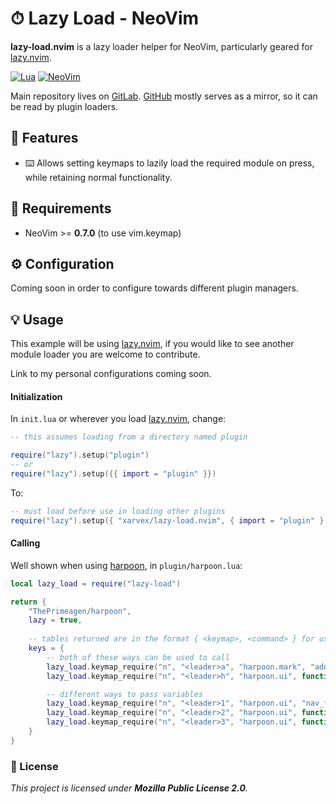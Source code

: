 # ⏱ Lazy Load - NeoVim

**lazy-load.nvim** is a lazy loader helper for NeoVim, particularly geared for
[lazy.nvim](https://github.com/folke/lazy.nvim).

[![Lua](https://img.shields.io/badge/Lua-%23f8f8f8?style=for-the-badge&logo=lua&logoColor=%2302027d)](https://www.lua.org)
[![NeoVim](https://img.shields.io/badge/Neovim%200.7%2B-%234f9946?style=for-the-badge&logo=neovim&logoColor=white&labelColor=%230f191f)](https://neovim.io)

Main repository lives on [GitLab](https://gitlab.com/xarvex/lazy-load.nvim).
[GitHub](https://github.com/Xarvex/lazy-load.nvim) mostly serves as a mirror,
so it can be read by plugin loaders.


## 🔱 Features

- ⌨️ Allows setting keymaps to lazily load the required module on press,
while retaining normal functionality.


## 🔧 Requirements

- NeoVim >= **0.7.0** (to use vim.keymap)


## ⚙️ Configuration

Coming soon in order to configure towards different plugin managers.


## 💡 Usage

This example will be using [lazy.nvim](https://github.com/folke/lazy.nvim),
if you would like to see another module loader you are welcome to contribute.

Link to my personal configurations coming soon.

#### Initialization

In `init.lua` or wherever you load
[lazy.nvim](https://github.com/folke/lazy.nvim), change:

```lua
-- this assumes loading from a directory named plugin

require("lazy").setup("plugin")
-- or
require("lazy").setup({{ import = "plugin" }})
```

To:

```lua
-- must load before use in loading other plugins
require("lazy").setup({ "xarvex/lazy-load.nvim", { import = "plugin" } })
```


#### Calling

Well shown when using [harpoon](https://github.com/ThePrimeagen/harpoon),
in `plugin/harpoon.lua`:

```lua
local lazy_load = require("lazy-load")

return {
    "ThePrimeagen/harpoon",
    lazy = true,
    
    -- tables returned are in the format { <keymap>, <command> } for use with lazy.nvim
    keys = {
        -- both of these ways can be used to call
        lazy_load.keymap_require("n", "<leader>a", "harpoon.mark", "add_file"),
        lazy_load.keymap_require("n", "<leader>h", "harpoon.ui", function(ui) ui.toggle_quick_menu() end),

        -- different ways to pass variables
        lazy_load.keymap_require("n", "<leader>1", "harpoon.ui", "nav_file", 1),
        lazy_load.keymap_require("n", "<leader>2", "harpoon.ui", function(ui) ui.nav_file(2) end),
        lazy_load.keymap_require("n", "<leader>3", "harpoon.ui", function(ui, num) ui.nav_file(num) end, 3),
    }
}
```


### 📃 License

*This project is licensed under **Mozilla Public License 2.0**.*
